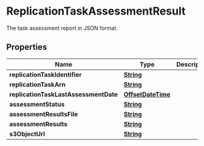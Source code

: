 

# ReplicationTaskAssessmentResult

 The task assessment report in JSON format. 

## Properties

| Name | Type | Description | Notes |
|------------ | ------------- | ------------- | -------------|
|**replicationTaskIdentifier** | [**String**](String.md) |  |  [optional] |
|**replicationTaskArn** | [**String**](String.md) |  |  [optional] |
|**replicationTaskLastAssessmentDate** | [**OffsetDateTime**](OffsetDateTime.md) |  |  [optional] |
|**assessmentStatus** | [**String**](String.md) |  |  [optional] |
|**assessmentResultsFile** | [**String**](String.md) |  |  [optional] |
|**assessmentResults** | [**String**](String.md) |  |  [optional] |
|**s3ObjectUrl** | [**String**](String.md) |  |  [optional] |



